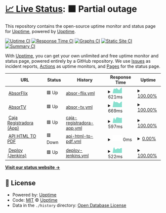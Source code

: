 # [📈 Live Status](https://demo.upptime.js.org): <!--live status--> **🟧 Partial outage**

This repository contains the open-source uptime monitor and status page for [Upptime](https://upptime.js.org), powered by [Upptime](https://github.com/upptime/upptime).

[![Uptime CI](https://github.com/Absortian/AbsorStatus/workflows/Uptime%20CI/badge.svg)](https://github.com/Absortian/AbsorStatus/actions?query=workflow%3A%22Uptime+CI%22)
[![Response Time CI](https://github.com/Absortian/AbsorStatus/workflows/Response%20Time%20CI/badge.svg)](https://github.com/Absortian/AbsorStatus/actions?query=workflow%3A%22Response+Time+CI%22)
[![Graphs CI](https://github.com/Absortian/AbsorStatus/workflows/Graphs%20CI/badge.svg)](https://github.com/Absortian/AbsorStatus/actions?query=workflow%3A%22Graphs+CI%22)
[![Static Site CI](https://github.com/Absortian/AbsorStatus/workflows/Static%20Site%20CI/badge.svg)](https://github.com/Absortian/AbsorStatus/actions?query=workflow%3A%22Static+Site+CI%22)
[![Summary CI](https://github.com/Absortian/AbsorStatus/workflows/Summary%20CI/badge.svg)](https://github.com/Absortian/AbsorStatus/actions?query=workflow%3A%22Summary+CI%22)

With [Upptime](https://upptime.js.org), you can get your own unlimited and free uptime monitor and status page, powered entirely by a GitHub repository. We use [Issues](https://github.com/upptime/upptime/issues) as incident reports, [Actions](https://github.com/Absortian/AbsorStatus/actions) as uptime monitors, and [Pages](https://demo.upptime.js.org) for the status page.

<!--start: status pages-->
<!-- This summary is generated by Upptime (https://github.com/upptime/upptime) -->
<!-- Do not edit this manually, your changes will be overwritten -->
<!-- prettier-ignore -->
| URL | Status | History | Response Time | Uptime |
| --- | ------ | ------- | ------------- | ------ |
| <img alt="" src="https://eu2.contabostorage.com/68e1ac55689b4b99a9a2ccd407d95b2a:branding-absor/logos/logo_transparent_little_white.png" height="13"> [AbsorFlix](https://player.absor.top) | 🟩 Up | [absor-flix.yml](https://github.com/absortian/AbsorStatus/commits/HEAD/history/absor-flix.yml) | <details><summary><img alt="Response time graph" src="./graphs/absor-flix/response-time-week.png" height="20"> 621ms</summary><br><a href="https://status.absor.top/history/absor-flix"><img alt="Response time 756" src="https://img.shields.io/endpoint?url=https%3A%2F%2Fraw.githubusercontent.com%2Fabsortian%2FAbsorStatus%2FHEAD%2Fapi%2Fabsor-flix%2Fresponse-time.json"></a><br><a href="https://status.absor.top/history/absor-flix"><img alt="24-hour response time 435" src="https://img.shields.io/endpoint?url=https%3A%2F%2Fraw.githubusercontent.com%2Fabsortian%2FAbsorStatus%2FHEAD%2Fapi%2Fabsor-flix%2Fresponse-time-day.json"></a><br><a href="https://status.absor.top/history/absor-flix"><img alt="7-day response time 621" src="https://img.shields.io/endpoint?url=https%3A%2F%2Fraw.githubusercontent.com%2Fabsortian%2FAbsorStatus%2FHEAD%2Fapi%2Fabsor-flix%2Fresponse-time-week.json"></a><br><a href="https://status.absor.top/history/absor-flix"><img alt="30-day response time 611" src="https://img.shields.io/endpoint?url=https%3A%2F%2Fraw.githubusercontent.com%2Fabsortian%2FAbsorStatus%2FHEAD%2Fapi%2Fabsor-flix%2Fresponse-time-month.json"></a><br><a href="https://status.absor.top/history/absor-flix"><img alt="1-year response time 699" src="https://img.shields.io/endpoint?url=https%3A%2F%2Fraw.githubusercontent.com%2Fabsortian%2FAbsorStatus%2FHEAD%2Fapi%2Fabsor-flix%2Fresponse-time-year.json"></a></details> | <details><summary><a href="https://status.absor.top/history/absor-flix">100.00%</a></summary><a href="https://status.absor.top/history/absor-flix"><img alt="All-time uptime 96.32%" src="https://img.shields.io/endpoint?url=https%3A%2F%2Fraw.githubusercontent.com%2Fabsortian%2FAbsorStatus%2FHEAD%2Fapi%2Fabsor-flix%2Fuptime.json"></a><br><a href="https://status.absor.top/history/absor-flix"><img alt="24-hour uptime 100.00%" src="https://img.shields.io/endpoint?url=https%3A%2F%2Fraw.githubusercontent.com%2Fabsortian%2FAbsorStatus%2FHEAD%2Fapi%2Fabsor-flix%2Fuptime-day.json"></a><br><a href="https://status.absor.top/history/absor-flix"><img alt="7-day uptime 100.00%" src="https://img.shields.io/endpoint?url=https%3A%2F%2Fraw.githubusercontent.com%2Fabsortian%2FAbsorStatus%2FHEAD%2Fapi%2Fabsor-flix%2Fuptime-week.json"></a><br><a href="https://status.absor.top/history/absor-flix"><img alt="30-day uptime 100.00%" src="https://img.shields.io/endpoint?url=https%3A%2F%2Fraw.githubusercontent.com%2Fabsortian%2FAbsorStatus%2FHEAD%2Fapi%2Fabsor-flix%2Fuptime-month.json"></a><br><a href="https://status.absor.top/history/absor-flix"><img alt="1-year uptime 94.34%" src="https://img.shields.io/endpoint?url=https%3A%2F%2Fraw.githubusercontent.com%2Fabsortian%2FAbsorStatus%2FHEAD%2Fapi%2Fabsor-flix%2Fuptime-year.json"></a></details>
| <img alt="" src="https://eu2.contabostorage.com/68e1ac55689b4b99a9a2ccd407d95b2a:branding-absor/logos/logo_transparent_little_white.png" height="13"> [AbsorTV](https://tv.absor.top/health-check) | 🟩 Up | [absor-tv.yml](https://github.com/absortian/AbsorStatus/commits/HEAD/history/absor-tv.yml) | <details><summary><img alt="Response time graph" src="./graphs/absor-tv/response-time-week.png" height="20"> 669ms</summary><br><a href="https://status.absor.top/history/absor-tv"><img alt="Response time 927" src="https://img.shields.io/endpoint?url=https%3A%2F%2Fraw.githubusercontent.com%2Fabsortian%2FAbsorStatus%2FHEAD%2Fapi%2Fabsor-tv%2Fresponse-time.json"></a><br><a href="https://status.absor.top/history/absor-tv"><img alt="24-hour response time 502" src="https://img.shields.io/endpoint?url=https%3A%2F%2Fraw.githubusercontent.com%2Fabsortian%2FAbsorStatus%2FHEAD%2Fapi%2Fabsor-tv%2Fresponse-time-day.json"></a><br><a href="https://status.absor.top/history/absor-tv"><img alt="7-day response time 669" src="https://img.shields.io/endpoint?url=https%3A%2F%2Fraw.githubusercontent.com%2Fabsortian%2FAbsorStatus%2FHEAD%2Fapi%2Fabsor-tv%2Fresponse-time-week.json"></a><br><a href="https://status.absor.top/history/absor-tv"><img alt="30-day response time 682" src="https://img.shields.io/endpoint?url=https%3A%2F%2Fraw.githubusercontent.com%2Fabsortian%2FAbsorStatus%2FHEAD%2Fapi%2Fabsor-tv%2Fresponse-time-month.json"></a><br><a href="https://status.absor.top/history/absor-tv"><img alt="1-year response time 961" src="https://img.shields.io/endpoint?url=https%3A%2F%2Fraw.githubusercontent.com%2Fabsortian%2FAbsorStatus%2FHEAD%2Fapi%2Fabsor-tv%2Fresponse-time-year.json"></a></details> | <details><summary><a href="https://status.absor.top/history/absor-tv">100.00%</a></summary><a href="https://status.absor.top/history/absor-tv"><img alt="All-time uptime 99.58%" src="https://img.shields.io/endpoint?url=https%3A%2F%2Fraw.githubusercontent.com%2Fabsortian%2FAbsorStatus%2FHEAD%2Fapi%2Fabsor-tv%2Fuptime.json"></a><br><a href="https://status.absor.top/history/absor-tv"><img alt="24-hour uptime 100.00%" src="https://img.shields.io/endpoint?url=https%3A%2F%2Fraw.githubusercontent.com%2Fabsortian%2FAbsorStatus%2FHEAD%2Fapi%2Fabsor-tv%2Fuptime-day.json"></a><br><a href="https://status.absor.top/history/absor-tv"><img alt="7-day uptime 100.00%" src="https://img.shields.io/endpoint?url=https%3A%2F%2Fraw.githubusercontent.com%2Fabsortian%2FAbsorStatus%2FHEAD%2Fapi%2Fabsor-tv%2Fuptime-week.json"></a><br><a href="https://status.absor.top/history/absor-tv"><img alt="30-day uptime 99.78%" src="https://img.shields.io/endpoint?url=https%3A%2F%2Fraw.githubusercontent.com%2Fabsortian%2FAbsorStatus%2FHEAD%2Fapi%2Fabsor-tv%2Fuptime-month.json"></a><br><a href="https://status.absor.top/history/absor-tv"><img alt="1-year uptime 99.52%" src="https://img.shields.io/endpoint?url=https%3A%2F%2Fraw.githubusercontent.com%2Fabsortian%2FAbsorStatus%2FHEAD%2Fapi%2Fabsor-tv%2Fuptime-year.json"></a></details>
| <img alt="" src="https://caja.absor.top/media/common/logo/logo.png" height="13"> [Caja Registradora (App)](https://caja.absor.top) | 🟩 Up | [caja-registradora-app.yml](https://github.com/absortian/AbsorStatus/commits/HEAD/history/caja-registradora-app.yml) | <details><summary><img alt="Response time graph" src="./graphs/caja-registradora-app/response-time-week.png" height="20"> 597ms</summary><br><a href="https://status.absor.top/history/caja-registradora-app"><img alt="Response time 762" src="https://img.shields.io/endpoint?url=https%3A%2F%2Fraw.githubusercontent.com%2Fabsortian%2FAbsorStatus%2FHEAD%2Fapi%2Fcaja-registradora-app%2Fresponse-time.json"></a><br><a href="https://status.absor.top/history/caja-registradora-app"><img alt="24-hour response time 408" src="https://img.shields.io/endpoint?url=https%3A%2F%2Fraw.githubusercontent.com%2Fabsortian%2FAbsorStatus%2FHEAD%2Fapi%2Fcaja-registradora-app%2Fresponse-time-day.json"></a><br><a href="https://status.absor.top/history/caja-registradora-app"><img alt="7-day response time 597" src="https://img.shields.io/endpoint?url=https%3A%2F%2Fraw.githubusercontent.com%2Fabsortian%2FAbsorStatus%2FHEAD%2Fapi%2Fcaja-registradora-app%2Fresponse-time-week.json"></a><br><a href="https://status.absor.top/history/caja-registradora-app"><img alt="30-day response time 568" src="https://img.shields.io/endpoint?url=https%3A%2F%2Fraw.githubusercontent.com%2Fabsortian%2FAbsorStatus%2FHEAD%2Fapi%2Fcaja-registradora-app%2Fresponse-time-month.json"></a><br><a href="https://status.absor.top/history/caja-registradora-app"><img alt="1-year response time 779" src="https://img.shields.io/endpoint?url=https%3A%2F%2Fraw.githubusercontent.com%2Fabsortian%2FAbsorStatus%2FHEAD%2Fapi%2Fcaja-registradora-app%2Fresponse-time-year.json"></a></details> | <details><summary><a href="https://status.absor.top/history/caja-registradora-app">100.00%</a></summary><a href="https://status.absor.top/history/caja-registradora-app"><img alt="All-time uptime 99.82%" src="https://img.shields.io/endpoint?url=https%3A%2F%2Fraw.githubusercontent.com%2Fabsortian%2FAbsorStatus%2FHEAD%2Fapi%2Fcaja-registradora-app%2Fuptime.json"></a><br><a href="https://status.absor.top/history/caja-registradora-app"><img alt="24-hour uptime 100.00%" src="https://img.shields.io/endpoint?url=https%3A%2F%2Fraw.githubusercontent.com%2Fabsortian%2FAbsorStatus%2FHEAD%2Fapi%2Fcaja-registradora-app%2Fuptime-day.json"></a><br><a href="https://status.absor.top/history/caja-registradora-app"><img alt="7-day uptime 100.00%" src="https://img.shields.io/endpoint?url=https%3A%2F%2Fraw.githubusercontent.com%2Fabsortian%2FAbsorStatus%2FHEAD%2Fapi%2Fcaja-registradora-app%2Fuptime-week.json"></a><br><a href="https://status.absor.top/history/caja-registradora-app"><img alt="30-day uptime 100.00%" src="https://img.shields.io/endpoint?url=https%3A%2F%2Fraw.githubusercontent.com%2Fabsortian%2FAbsorStatus%2FHEAD%2Fapi%2Fcaja-registradora-app%2Fuptime-month.json"></a><br><a href="https://status.absor.top/history/caja-registradora-app"><img alt="1-year uptime 99.77%" src="https://img.shields.io/endpoint?url=https%3A%2F%2Fraw.githubusercontent.com%2Fabsortian%2FAbsorStatus%2FHEAD%2Fapi%2Fcaja-registradora-app%2Fuptime-year.json"></a></details>
| <img alt="" src="https://htmltopdf.absor.top/media/common/logo/logo.png" height="13"> [API HTML TO PDF](https://htmltopdf.absor.top) | 🟥 Down | [api-html-to-pdf.yml](https://github.com/absortian/AbsorStatus/commits/HEAD/history/api-html-to-pdf.yml) | <details><summary><img alt="Response time graph" src="./graphs/api-html-to-pdf/response-time-week.png" height="20"> 0ms</summary><br><a href="https://status.absor.top/history/api-html-to-pdf"><img alt="Response time 681" src="https://img.shields.io/endpoint?url=https%3A%2F%2Fraw.githubusercontent.com%2Fabsortian%2FAbsorStatus%2FHEAD%2Fapi%2Fapi-html-to-pdf%2Fresponse-time.json"></a><br><a href="https://status.absor.top/history/api-html-to-pdf"><img alt="24-hour response time 0" src="https://img.shields.io/endpoint?url=https%3A%2F%2Fraw.githubusercontent.com%2Fabsortian%2FAbsorStatus%2FHEAD%2Fapi%2Fapi-html-to-pdf%2Fresponse-time-day.json"></a><br><a href="https://status.absor.top/history/api-html-to-pdf"><img alt="7-day response time 0" src="https://img.shields.io/endpoint?url=https%3A%2F%2Fraw.githubusercontent.com%2Fabsortian%2FAbsorStatus%2FHEAD%2Fapi%2Fapi-html-to-pdf%2Fresponse-time-week.json"></a><br><a href="https://status.absor.top/history/api-html-to-pdf"><img alt="30-day response time 0" src="https://img.shields.io/endpoint?url=https%3A%2F%2Fraw.githubusercontent.com%2Fabsortian%2FAbsorStatus%2FHEAD%2Fapi%2Fapi-html-to-pdf%2Fresponse-time-month.json"></a><br><a href="https://status.absor.top/history/api-html-to-pdf"><img alt="1-year response time 633" src="https://img.shields.io/endpoint?url=https%3A%2F%2Fraw.githubusercontent.com%2Fabsortian%2FAbsorStatus%2FHEAD%2Fapi%2Fapi-html-to-pdf%2Fresponse-time-year.json"></a></details> | <details><summary><a href="https://status.absor.top/history/api-html-to-pdf">0.00%</a></summary><a href="https://status.absor.top/history/api-html-to-pdf"><img alt="All-time uptime 70.29%" src="https://img.shields.io/endpoint?url=https%3A%2F%2Fraw.githubusercontent.com%2Fabsortian%2FAbsorStatus%2FHEAD%2Fapi%2Fapi-html-to-pdf%2Fuptime.json"></a><br><a href="https://status.absor.top/history/api-html-to-pdf"><img alt="24-hour uptime 0.00%" src="https://img.shields.io/endpoint?url=https%3A%2F%2Fraw.githubusercontent.com%2Fabsortian%2FAbsorStatus%2FHEAD%2Fapi%2Fapi-html-to-pdf%2Fuptime-day.json"></a><br><a href="https://status.absor.top/history/api-html-to-pdf"><img alt="7-day uptime 0.00%" src="https://img.shields.io/endpoint?url=https%3A%2F%2Fraw.githubusercontent.com%2Fabsortian%2FAbsorStatus%2FHEAD%2Fapi%2Fapi-html-to-pdf%2Fuptime-week.json"></a><br><a href="https://status.absor.top/history/api-html-to-pdf"><img alt="30-day uptime 0.00%" src="https://img.shields.io/endpoint?url=https%3A%2F%2Fraw.githubusercontent.com%2Fabsortian%2FAbsorStatus%2FHEAD%2Fapi%2Fapi-html-to-pdf%2Fuptime-month.json"></a><br><a href="https://status.absor.top/history/api-html-to-pdf"><img alt="1-year uptime 12.17%" src="https://img.shields.io/endpoint?url=https%3A%2F%2Fraw.githubusercontent.com%2Fabsortian%2FAbsorStatus%2FHEAD%2Fapi%2Fapi-html-to-pdf%2Fuptime-year.json"></a></details>
| <img alt="" src="https://deploy.absor.top/static/3cd36ed7/favicon.ico" height="13"> [Deploy (Jenkins)](https://deploy.absor.top/login?from=%2F) | 🟩 Up | [deploy-jenkins.yml](https://github.com/absortian/AbsorStatus/commits/HEAD/history/deploy-jenkins.yml) | <details><summary><img alt="Response time graph" src="./graphs/deploy-jenkins/response-time-week.png" height="20"> 522ms</summary><br><a href="https://status.absor.top/history/deploy-jenkins"><img alt="Response time 1034" src="https://img.shields.io/endpoint?url=https%3A%2F%2Fraw.githubusercontent.com%2Fabsortian%2FAbsorStatus%2FHEAD%2Fapi%2Fdeploy-jenkins%2Fresponse-time.json"></a><br><a href="https://status.absor.top/history/deploy-jenkins"><img alt="24-hour response time 440" src="https://img.shields.io/endpoint?url=https%3A%2F%2Fraw.githubusercontent.com%2Fabsortian%2FAbsorStatus%2FHEAD%2Fapi%2Fdeploy-jenkins%2Fresponse-time-day.json"></a><br><a href="https://status.absor.top/history/deploy-jenkins"><img alt="7-day response time 522" src="https://img.shields.io/endpoint?url=https%3A%2F%2Fraw.githubusercontent.com%2Fabsortian%2FAbsorStatus%2FHEAD%2Fapi%2Fdeploy-jenkins%2Fresponse-time-week.json"></a><br><a href="https://status.absor.top/history/deploy-jenkins"><img alt="30-day response time 569" src="https://img.shields.io/endpoint?url=https%3A%2F%2Fraw.githubusercontent.com%2Fabsortian%2FAbsorStatus%2FHEAD%2Fapi%2Fdeploy-jenkins%2Fresponse-time-month.json"></a><br><a href="https://status.absor.top/history/deploy-jenkins"><img alt="1-year response time 1220" src="https://img.shields.io/endpoint?url=https%3A%2F%2Fraw.githubusercontent.com%2Fabsortian%2FAbsorStatus%2FHEAD%2Fapi%2Fdeploy-jenkins%2Fresponse-time-year.json"></a></details> | <details><summary><a href="https://status.absor.top/history/deploy-jenkins">100.00%</a></summary><a href="https://status.absor.top/history/deploy-jenkins"><img alt="All-time uptime 98.54%" src="https://img.shields.io/endpoint?url=https%3A%2F%2Fraw.githubusercontent.com%2Fabsortian%2FAbsorStatus%2FHEAD%2Fapi%2Fdeploy-jenkins%2Fuptime.json"></a><br><a href="https://status.absor.top/history/deploy-jenkins"><img alt="24-hour uptime 100.00%" src="https://img.shields.io/endpoint?url=https%3A%2F%2Fraw.githubusercontent.com%2Fabsortian%2FAbsorStatus%2FHEAD%2Fapi%2Fdeploy-jenkins%2Fuptime-day.json"></a><br><a href="https://status.absor.top/history/deploy-jenkins"><img alt="7-day uptime 100.00%" src="https://img.shields.io/endpoint?url=https%3A%2F%2Fraw.githubusercontent.com%2Fabsortian%2FAbsorStatus%2FHEAD%2Fapi%2Fdeploy-jenkins%2Fuptime-week.json"></a><br><a href="https://status.absor.top/history/deploy-jenkins"><img alt="30-day uptime 100.00%" src="https://img.shields.io/endpoint?url=https%3A%2F%2Fraw.githubusercontent.com%2Fabsortian%2FAbsorStatus%2FHEAD%2Fapi%2Fdeploy-jenkins%2Fuptime-month.json"></a><br><a href="https://status.absor.top/history/deploy-jenkins"><img alt="1-year uptime 97.88%" src="https://img.shields.io/endpoint?url=https%3A%2F%2Fraw.githubusercontent.com%2Fabsortian%2FAbsorStatus%2FHEAD%2Fapi%2Fdeploy-jenkins%2Fuptime-year.json"></a></details>

<!--end: status pages-->

[**Visit our status website →**](https://demo.upptime.js.org)

## 📄 License

- Powered by: [Upptime](https://github.com/upptime/upptime)
- Code: [MIT](./LICENSE) © [Upptime](https://upptime.js.org)
- Data in the `./history` directory: [Open Database License](https://opendatacommons.org/licenses/odbl/1-0/)
